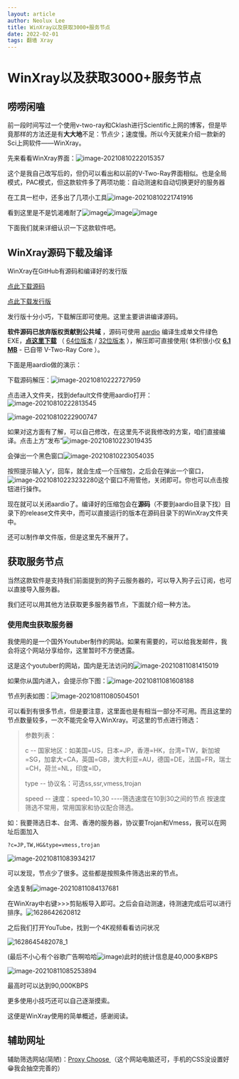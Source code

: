 ```yaml
---
layout: article
author: Neolux Lee
title: WinXray以及获取3000+服务节点
date: 2022-02-01
tags: 翻墙 Xray
---
```

# WinXray以及获取3000+服务节点

## 唠唠闲嗑

前一段时间写过一个使用v-two-ray和Cklash进行Scientific上网的博客，但是毕竟那样的方法还是有**大大地**不足：节点少；速度慢。所以今天就来介绍一款新的Sci上网软件——WinXray。

先来看看WinXray界面：![image-20210810222015357](https://cdn.jsdelivr.net/gh/li-kangfeng/BlogImage@1.1/img/image-20210810222015357.png)



这个是我自己改写后的，但仍可以看出和以前的V-Two-Ray界面相似。也是全局模式，PAC模式，但这款软件多了两项功能：自动测速和自动切换更好的服务器

在工具一栏中，还多出了几项小工具![image-20210810221741916](https://cdn.jsdelivr.net/gh/li-kangfeng/BlogImage@1.1/img/image-20210810221741916.png)

看到这里是不是饥渴难耐了![image](https://img2020.cnblogs.com/blog/2493192/202108/2493192-20210811104208852-1319363934.png)![image](https://img2020.cnblogs.com/blog/2493192/202108/2493192-20210811104208852-1319363934.png)![image](https://img2020.cnblogs.com/blog/2493192/202108/2493192-20210811104208852-1319363934.png)

下面我们就来详细认识一下这款软件吧。

## WinXray源码下载及编译

WinXray在GitHub有源码和编译好的发行版

[点此下载源码](https://github.com/miduo2689/winXray)

[点此下载发行版](https://github.com/TheMRLL/winxray)

发行版十分小巧，下载解压即可使用。这里主要讲讲编译源码。

**软件源码已放弃版权贡献到公共域** ，源码可使用 [aardio](http://www.aardio.com/) 编译生成单文件绿色EXE，**[点这里下载](https://github.com/miduo2689/winXray/raw/master/release/winXray.7z)** （ [64位版本](https://github.com/miduo2689/winXray/raw/master/release/winXray.7z) / [32位版本](https://github.com/miduo2689/winXray/raw/master/release/winXray32.7z) ），解压即可直接使用( 体积很小仅 **[6.1 MB](https://github.com/miduo2689/winXray/raw/master/release/winXray.7z)** - 已自带 V-Two-Ray Core ）。

下面是用aardio做的演示：

下载源码解压：![image-20210810222727959](https://cdn.jsdelivr.net/gh/li-kangfeng/BlogImage@1.1/img/image-20210810222727959.png)

点击进入文件夹，找到default文件使用aardio打开：![image-20210810222813545](https://cdn.jsdelivr.net/gh/li-kangfeng/BlogImage@1.1/img/image-20210810222813545.png)

![image-20210810222900747](https://cdn.jsdelivr.net/gh/li-kangfeng/BlogImage@1.1/img/image-20210810222900747.png)

如果对这方面有了解，可以自己修改，在这里先不说我修改的方案，咱们直接编译。点击上方“发布”![image-20210810223019435](https://cdn.jsdelivr.net/gh/li-kangfeng/BlogImage@1.1/img/image-20210810223019435.png)

会弹出一个黑色窗口![image-20210810223054035](https://cdn.jsdelivr.net/gh/li-kangfeng/BlogImage@1.1/img/image-20210810223054035.png)

按照提示输入’y‘，回车，就会生成一个压缩包，之后会在弹出一个窗口，![image-20210810223232280](https://cdn.jsdelivr.net/gh/li-kangfeng/BlogImage@1.1/img/image-20210810223232280.png)这个窗口不用管他，关闭即可。你也可以点击按钮进行操作。

现在就可以关闭aardio了。编译好的压缩包会在**源码**（不要到aardio目录下找）目录下的release文件夹中，而可以直接运行的版本在源码目录下的WinXray文件夹中。

还可以制作单文件版，但是这里先不展开了。

## 获取服务节点

当然这款软件是支持我们前面提到的狗子云服务器的，可以导入狗子云订阅，也可以直接导入服务器。

我们还可以用其他方法获取更多服务器节点，下面就介绍一种方法。

### 使用爬虫获取服务器

我使用的是一个国外Youtuber制作的网站。如果有需要的，可以给我发邮件，我会将这个网站分享给你，这里暂时不方便透露。

这是这个youtuber的网站，国内是无法访问的![image-20210811081415019](https://cdn.jsdelivr.net/gh/li-kangfeng/BlogImage@1.1/img/image-20210811081415019.png)

如果你从国内进入，会提示你下图：![image-20210811081608188](https://cdn.jsdelivr.net/gh/li-kangfeng/BlogImage@1.1/img/image-20210811081608188.png)



节点列表如图：![image-20210811080504501](https://cdn.jsdelivr.net/gh/li-kangfeng/BlogImage@1.1/img/image-20210811080504501.png)

可以看到有很多节点，但是要注意，这里面也是有相当一部分不可用。而且这里的节点数量较多，一次不能完全导入WinXray。可这里的节点进行筛选：

> 参数列表：
>
> 	c -- 国家地区：如美国=US，日本=JP，香港=HK，台湾=TW，新加坡=SG，加拿大=CA，英国=GB，澳大利亚=AU，德国=DE，法国=FR，瑞士=CH，荷兰=NL，印度=ID，
> 							
> 	type -- 协议名：可选ss,ssr,vmess,trojan
> 							
> 	speed -- 速度：speed=10,30 ----筛选速度在10到30之间的节点      按速度筛选不常用，常用国家和协议配合筛选。

如：我要筛选日本、台湾、香港的服务器，协议要Trojan和Vmess，我可以在网址后面加入

```
?c=JP,TW,HG&type=vmess,trojan
```

![image-20210811083934217](https://cdn.jsdelivr.net/gh/li-kangfeng/BlogImage@1.1/img/image-20210811083934217.png)

可以发现，节点少了很多。这些都是按照条件筛选出来的节点。

全选复制![image-20210811084137681](https://cdn.jsdelivr.net/gh/li-kangfeng/BlogImage@1.1/img/image-20210811084137681.png)

在WinXray中右键>>>剪贴板导入即可。之后会自动测速，待测速完成后可以进行排序。![1628642620812](https://cdn.jsdelivr.net/gh/li-kangfeng/BlogImage@1.1/img/1628642620812.gif)

之后我们打开YouTube，找到一个4K视频看看访问状况

![1628645482078_1](https://cdn.jsdelivr.net/gh/li-kangfeng/BlogImage@1.2/img/1628649195938.gif)

(最后不小心有个谷歌广告啊哈哈![image](https://img2020.cnblogs.com/blog/2493192/202108/2493192-20210811104026706-1595259466.png))此时的统计信息是40,000多KBPS

![image-20210811085253894](https://cdn.jsdelivr.net/gh/li-kangfeng/BlogImage@1.1/img/image-20210811085253894.png)

最高时可以达到90,000KBPS



更多使用小技巧还可以自己逐渐摸索。

这便是WinXray使用的简单概述，感谢阅读。

## 辅助网址

辅助筛选网站(简陋)：[Proxy Choose ](http://plaza.neolux.ml/ProxySelector/) （这个网站电脑还可，手机的CSS没设置好😁我会抽空完善的）



<!-- 全部节点列表：[点击转到](https://proxy.yugogo.xyz/clash/proxies)（不需代理）-->



